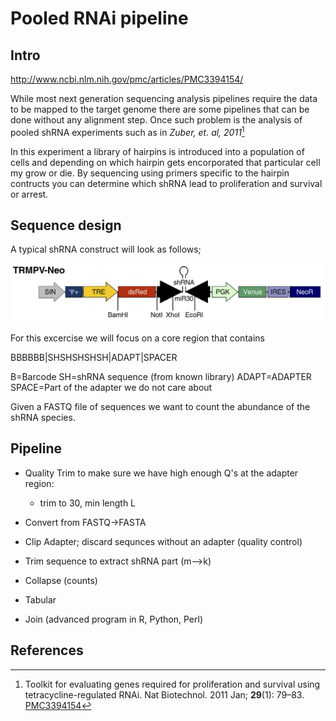 # Pooled RNAi pipeline

## Intro

http://www.ncbi.nlm.nih.gov/pmc/articles/PMC3394154/

While most next generation sequencing analysis pipelines require the data to be mapped to the target genome there are some pipelines that can be done without any alignment step. Once such problem is the analysis of pooled shRNA experiments such as in *Zuber, et. al, 2011*[^Zuber2011]

In this experiment a library of hairpins is introduced into a population of cells and depending on which hairpin gets encorporated that particular cell my grow or die. By sequencing using primers specific to the hairpin contructs you can determine which shRNA lead to proliferation and survival or arrest. 

## Sequence design

A typical shRNA construct will look as follows;

![alt text](../images/shRNAconstruct.png "shRNAconstruct")

For this excercise we will focus on a core region that contains

BBBBBB|SHSHSHSHSH|ADAPT|SPACER

B=Barcode
SH=shRNA sequence (from known library)
ADAPT=ADAPTER
SPACE=Part of the adapter we do not care about

Given a FASTQ file of sequences we want to count the abundance of the shRNA species. 

## Pipeline

* Quality Trim to make sure we have high enough Q's at the adapter region: 
	* trim to 30, min length L

* Convert from FASTQ->FASTA
	
* Clip Adapter; discard sequnces without an adapter (quality control)

* Trim sequence to extract shRNA part (m-->k)

* Collapse (counts)

* Tabular

* Join (advanced program in R, Python, Perl)

## References

[^Zuber2011]: Toolkit for evaluating genes required for proliferation and survival using tetracycline-regulated RNAi. Nat Biotechnol. 2011 Jan; **29**(1): 79–83. [PMC3394154](http://www.ncbi.nlm.nih.gov/pmc/articles/PMC3394154/)

